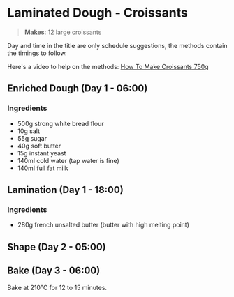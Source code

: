 # Laminated Dough - Croissants

> **Makes**: 12 large croissants

Day and time in the title are only schedule suggestions,
the methods contain the timings to follow.

Here's a video to help on the methods:
[How To Make Croissants 750g](https://www.youtube.com/watch?v=YsxsNE1NW3Q)

## Enriched Dough (Day 1 - 06:00)

### Ingredients

* 500g strong white bread flour
* 10g salt
* 55g sugar
* 40g soft butter
* 15g instant yeast
* 140ml cold water (tap water is fine)
* 140ml full fat milk

## Lamination (Day 1 - 18:00)

### Ingredients

* 280g french unsalted butter (butter with high melting point)

## Shape (Day 2 - 05:00)

## Bake (Day 3 - 06:00)

Bake at 210°C for 12 to 15 minutes.
